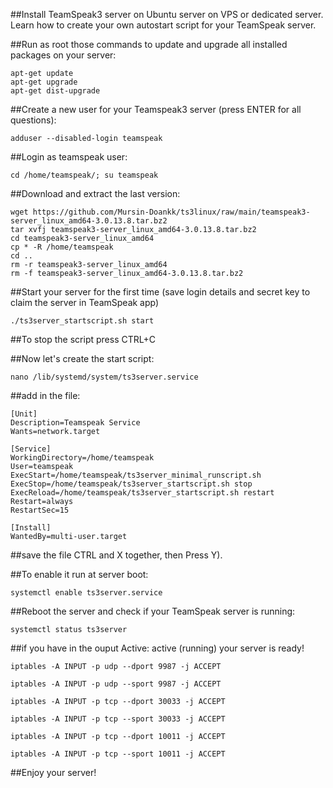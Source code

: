 ##Install TeamSpeak3 server on Ubuntu server on VPS or dedicated server. Learn how to create your own autostart script for your TeamSpeak server.

##Run as root those commands to update and upgrade all installed packages on your server:
```
apt-get update
apt-get upgrade
apt-get dist-upgrade
```
##Create a new user for your Teamspeak3 server (press ENTER for all questions):
```
adduser --disabled-login teamspeak
```
##Login as teamspeak user:
```
cd /home/teamspeak/; su teamspeak
```
##Download and extract the last version:
```
wget https://github.com/Mursin-Doankk/ts3linux/raw/main/teamspeak3-server_linux_amd64-3.0.13.8.tar.bz2
tar xvfj teamspeak3-server_linux_amd64-3.0.13.8.tar.bz2
cd teamspeak3-server_linux_amd64
cp * -R /home/teamspeak
cd ..
rm -r teamspeak3-server_linux_amd64
rm -f teamspeak3-server_linux_amd64-3.0.13.8.tar.bz2
```
##Start your server for the first time (save login details and secret key to claim the server in TeamSpeak app)
```
./ts3server_startscript.sh start
```
##To stop the script press CTRL+C

##Now let's create the start script:
```
nano /lib/systemd/system/ts3server.service
```
##add in the file:
```
[Unit]
Description=Teamspeak Service
Wants=network.target

[Service]
WorkingDirectory=/home/teamspeak
User=teamspeak
ExecStart=/home/teamspeak/ts3server_minimal_runscript.sh
ExecStop=/home/teamspeak/ts3server_startscript.sh stop
ExecReload=/home/teamspeak/ts3server_startscript.sh restart
Restart=always
RestartSec=15

[Install]
WantedBy=multi-user.target
```
##save the file  CTRL and X together, then Press Y).

##To enable it run at server boot:
```
systemctl enable ts3server.service
```
##Reboot the server and check if your TeamSpeak server is running:
```
systemctl status ts3server
```
##if you have in the ouput Active: active (running) your server is ready!
```
iptables -A INPUT -p udp --dport 9987 -j ACCEPT

iptables -A INPUT -p udp --sport 9987 -j ACCEPT

iptables -A INPUT -p tcp --dport 30033 -j ACCEPT

iptables -A INPUT -p tcp --sport 30033 -j ACCEPT

iptables -A INPUT -p tcp --dport 10011 -j ACCEPT

iptables -A INPUT -p tcp --sport 10011 -j ACCEPT
```
##Enjoy your server!
